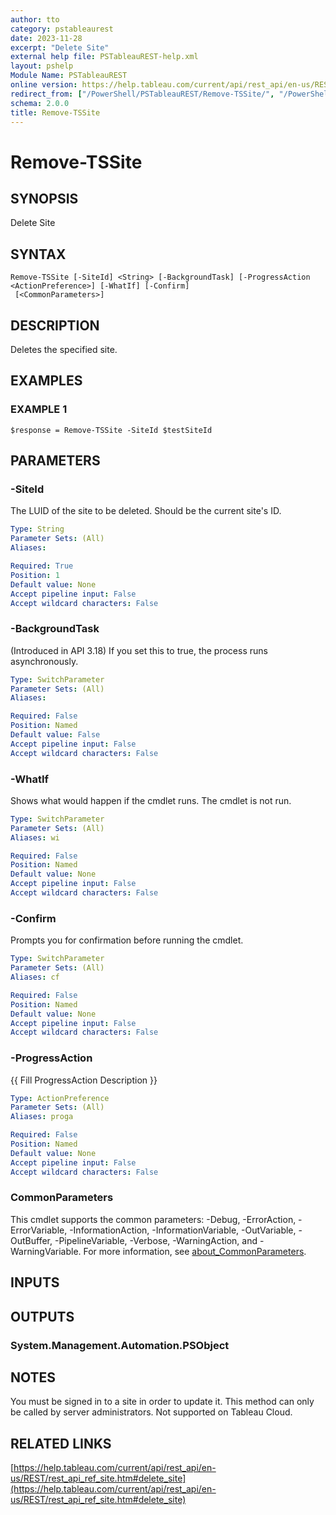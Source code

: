 ```yaml
---
author: tto
category: pstableaurest
date: 2023-11-28
excerpt: "Delete Site"
external help file: PSTableauREST-help.xml
layout: pshelp
Module Name: PSTableauREST
online version: https://help.tableau.com/current/api/rest_api/en-us/REST/rest_api_ref_site.htm#delete_site
redirect_from: ["/PowerShell/PSTableauREST/Remove-TSSite/", "/PowerShell/PSTableauREST/remove-tssite/", "/PowerShell/remove-tssite/"]
schema: 2.0.0
title: Remove-TSSite
---
```


# Remove-TSSite

## SYNOPSIS
Delete Site

## SYNTAX

```
Remove-TSSite [-SiteId] <String> [-BackgroundTask] [-ProgressAction <ActionPreference>] [-WhatIf] [-Confirm]
 [<CommonParameters>]
```

## DESCRIPTION
Deletes the specified site.

## EXAMPLES

### EXAMPLE 1
```
$response = Remove-TSSite -SiteId $testSiteId
```

## PARAMETERS

### -SiteId
The LUID of the site to be deleted.
Should be the current site's ID.

```yaml
Type: String
Parameter Sets: (All)
Aliases:

Required: True
Position: 1
Default value: None
Accept pipeline input: False
Accept wildcard characters: False
```

### -BackgroundTask
(Introduced in API 3.18) If you set this to true, the process runs asynchronously.

```yaml
Type: SwitchParameter
Parameter Sets: (All)
Aliases:

Required: False
Position: Named
Default value: False
Accept pipeline input: False
Accept wildcard characters: False
```

### -WhatIf
Shows what would happen if the cmdlet runs.
The cmdlet is not run.

```yaml
Type: SwitchParameter
Parameter Sets: (All)
Aliases: wi

Required: False
Position: Named
Default value: None
Accept pipeline input: False
Accept wildcard characters: False
```

### -Confirm
Prompts you for confirmation before running the cmdlet.

```yaml
Type: SwitchParameter
Parameter Sets: (All)
Aliases: cf

Required: False
Position: Named
Default value: None
Accept pipeline input: False
Accept wildcard characters: False
```

### -ProgressAction
{{ Fill ProgressAction Description }}

```yaml
Type: ActionPreference
Parameter Sets: (All)
Aliases: proga

Required: False
Position: Named
Default value: None
Accept pipeline input: False
Accept wildcard characters: False
```

### CommonParameters
This cmdlet supports the common parameters: -Debug, -ErrorAction, -ErrorVariable, -InformationAction, -InformationVariable, -OutVariable, -OutBuffer, -PipelineVariable, -Verbose, -WarningAction, and -WarningVariable. For more information, see [about_CommonParameters](http://go.microsoft.com/fwlink/?LinkID=113216).

## INPUTS

## OUTPUTS

### System.Management.Automation.PSObject
## NOTES
You must be signed in to a site in order to update it.
This method can only be called by server administrators.
Not supported on Tableau Cloud.

## RELATED LINKS

[https://help.tableau.com/current/api/rest_api/en-us/REST/rest_api_ref_site.htm#delete_site](https://help.tableau.com/current/api/rest_api/en-us/REST/rest_api_ref_site.htm#delete_site)

